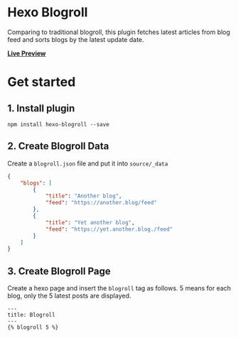 

# Hexo Blogroll
Comparing to traditional blogroll, this plugin fetches latest articles from blog feed and sorts blogs by the latest update date.

**[Live Preview](https://hui-wang.info/blogroll)**

# Get started
## 1. Install plugin
```
npm install hexo-blogroll --save
```

## 2. Create Blogroll Data

Create a `blogroll.json` file and put it into `source/_data`
```json
{
    "blogs": [
        {
            "title": "Another blog",
            "feed": "https://another.blog/feed"
        },
        {
            "title": "Yet another blog",
            "feed": "https://yet.another.blog./feed"
        }
    ]
}
```
## 3. Create Blogroll Page

Create a hexo page and insert the `blogroll` tag as follows.
5 means for each blog, only the 5 latest posts are displayed.

```
---
title: Blogroll
---
{% blogroll 5 %}
```